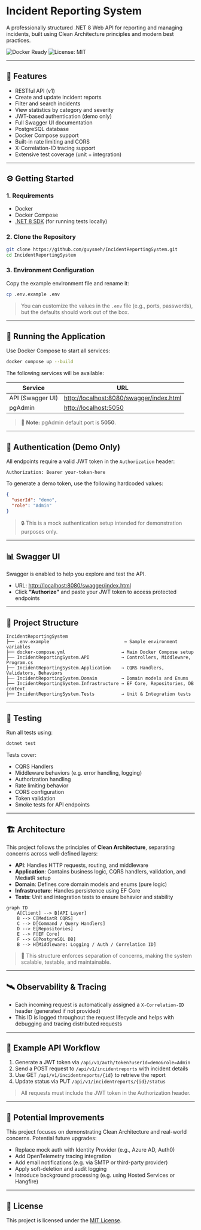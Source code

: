 # Incident Reporting System

A professionally structured .NET 8 Web API for reporting and managing incidents, built using Clean Architecture principles and modern best practices.

![Docker Ready](https://img.shields.io/badge/Docker-Ready-blue)
![License: MIT](https://img.shields.io/badge/license-MIT-green)

---

## 🚀 Features

- RESTful API (v1)
- Create and update incident reports
- Filter and search incidents
- View statistics by category and severity
- JWT-based authentication (demo only)
- Full Swagger UI documentation
- PostgreSQL database
- Docker Compose support
- Built-in rate limiting and CORS
- X-Correlation-ID tracing support
- Extensive test coverage (unit + integration)

---

## ⚙️ Getting Started

### 1. Requirements

- Docker
- Docker Compose
- [.NET 8 SDK](https://dotnet.microsoft.com/en-us/download/dotnet/8.0) (for running tests locally)

### 2. Clone the Repository

```bash
git clone https://github.com/guysneh/IncidentReportingSystem.git
cd IncidentReportingSystem
```

### 3. Environment Configuration

Copy the example environment file and rename it:

```bash
cp .env.example .env
```

> You can customize the values in the `.env` file (e.g., ports, passwords), but the defaults should work out of the box.

---

## 🐳 Running the Application

Use Docker Compose to start all services:

```bash
docker compose up --build
```

The following services will be available:

| Service          | URL                                                                                  |
| ---------------- | ------------------------------------------------------------------------------------ |
| API (Swagger UI) | [http://localhost:8080/swagger/index.html](http://localhost:8080/swagger/index.html) |
| pgAdmin          | [http://localhost:5050](http://localhost:5050)                                       |

> 📌 **Note:** pgAdmin default port is **5050**.

---

## 🔐 Authentication (Demo Only)

All endpoints require a valid JWT token in the `Authorization` header:

```http
Authorization: Bearer your-token-here
```

To generate a demo token, use the following hardcoded values:

```json
{
  "userId": "demo",
  "role": "Admin"
}
```

> 🔒 This is a mock authentication setup intended for demonstration purposes only.

---

## 📊 Swagger UI

Swagger is enabled to help you explore and test the API.

- URL: [http://localhost:8080/swagger/index.html](http://localhost:8080/swagger/index.html)
- Click **"Authorize"** and paste your JWT token to access protected endpoints

---

## 📁 Project Structure

```plaintext
IncidentReportingSystem
├── .env.example                            → Sample environment variables
├── docker-compose.yml                     → Main Docker Compose setup
├── IncidentReportingSystem.API            → Controllers, Middleware, Program.cs
├── IncidentReportingSystem.Application    → CQRS Handlers, Validators, Behaviors
├── IncidentReportingSystem.Domain         → Domain models and Enums
├── IncidentReportingSystem.Infrastructure → EF Core, Repositories, DB context
├── IncidentReportingSystem.Tests          → Unit & Integration tests
```

---

## 🧪 Testing

Run all tests using:

```bash
dotnet test
```

Tests cover:

- CQRS Handlers
- Middleware behaviors (e.g. error handling, logging)
- Authorization handling
- Rate limiting behavior
- CORS configuration
- Token validation
- Smoke tests for API endpoints

---

## 🏗️ Architecture

This project follows the principles of **Clean Architecture**, separating concerns across well-defined layers:

- **API**: Handles HTTP requests, routing, and middleware
- **Application**: Contains business logic, CQRS handlers, validation, and MediatR setup
- **Domain**: Defines core domain models and enums (pure logic)
- **Infrastructure**: Handles persistence using EF Core
- **Tests**: Unit and integration tests to ensure behavior and stability

```mermaid
graph TD
    A[Client] --> B[API Layer]
    B --> C[MediatR CQRS]
    C --> D[Command / Query Handlers]
    D --> E[Repositories]
    E --> F[EF Core]
    F --> G[PostgreSQL DB]
    B --> H[Middleware: Logging / Auth / Correlation ID]
```

> 🧠 This structure enforces separation of concerns, making the system scalable, testable, and maintainable.

---

## 🛰️ Observability & Tracing

- Each incoming request is automatically assigned a `X-Correlation-ID` header (generated if not provided)
- This ID is logged throughout the request lifecycle and helps with debugging and tracing distributed requests

---

## 🧠 Example API Workflow

1. Generate a JWT token via `/api/v1/auth/token?userId=demo&role=Admin`
2. Send a POST request to `/api/v1/incidentreports` with incident details
3. Use GET `/api/v1/incidentreports/{id}` to retrieve the report
4. Update status via PUT `/api/v1/incidentreports/{id}/status`

> All requests must include the JWT token in the Authorization header.

---

## 🎯 Potential Improvements

This project focuses on demonstrating Clean Architecture and real-world concerns. Potential future upgrades:

- Replace mock auth with Identity Provider (e.g., Azure AD, Auth0)
- Add OpenTelemetry tracing integration
- Add email notifications (e.g. via SMTP or third-party provider)
- Apply soft-deletion and audit logging
- Introduce background processing (e.g. using Hosted Services or Hangfire)

---

## 📝 License

This project is licensed under the [MIT License](LICENSE).

